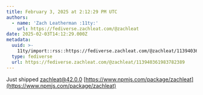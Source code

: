 ```yaml
---
title: February 3, 2025 at 2:12:29 PM UTC
authors:
  - name: 'Zach Leatherman :11ty:'
    url: https://fediverse.zachleat.com/@zachleat
date: 2025-02-03T14:12:29.000Z
metadata:
  uuid: >-
    11ty/import::rss::https://fediverse.zachleat.com/@zachleat/113940361983782389
  type: fediverse
  url: https://fediverse.zachleat.com/@zachleat/113940361983782389
---
```

Just shipped zachleat@42.0.0 [https://www.npmjs.com/package/zachleat](https://www.npmjs.com/package/zachleat)